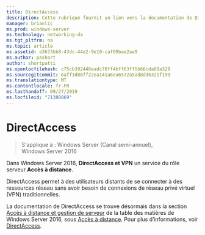 ```yaml
---
title: DirectAccess
description: Cette rubrique fournit un lien vers la documentation de DirectAccess pour Windows Server 2016.
manager: brianlic
ms.prod: windows-server
ms.technology: networking-da
ms.tgt_pltfrm: na
ms.topic: article
ms.assetid: a3673bb8-43dc-44e2-9e10-caf09bae2aa9
ms.author: pashort
author: shortpatti
ms.openlocfilehash: c75cb392446eadc78ff4bff63ff5b66cda88a329
ms.sourcegitcommit: 6aff3d88ff22ea141a6ea6572a5ad8dd6321f199
ms.translationtype: MT
ms.contentlocale: fr-FR
ms.lasthandoff: 09/27/2019
ms.locfileid: "71388869"
---
```

# <a name="directaccess"></a>DirectAccess

>S'applique à : Windows Server (Canal semi-annuel), Windows Server 2016

Dans Windows Server 2016, **DirectAccess et VPN** un service du rôle serveur **Accès à distance**.

DirectAccess permet à des utilisateurs distants de se connecter à des ressources réseau sans avoir besoin de connexions de réseau privé virtuel (VPN) traditionnelles. 

La documentation de DirectAccess se trouve désormais dans la section [Accès à distance et gestion de serveur](https://docs.microsoft.com/windows-server/remote/) de la table des matières de Windows Server 2016, sous [Accès à distance](https://docs.microsoft.com/windows-server/remote/remote-access/remote-access). Pour plus d’informations, voir [DirectAccess](directaccess/DirectAccess.md).